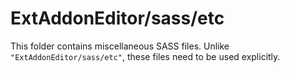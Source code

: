 # ExtAddonEditor/sass/etc

This folder contains miscellaneous SASS files. Unlike `"ExtAddonEditor/sass/etc"`, these files
need to be used explicitly.
